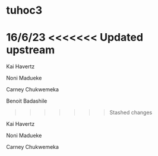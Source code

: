 # tuhoc3
16/6/23
<<<<<<< Updated upstream
=======

Kai Havertz

Noni Madueke

Carney Chukwemeka

Benoit Badashile
>>>>>>> Stashed changes

Kai Havertz

Noni Madueke

Carney Chukwemeka

